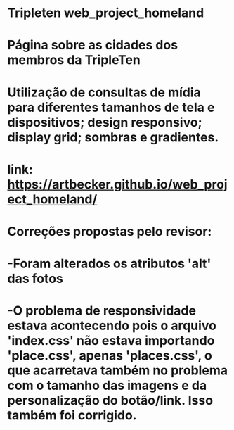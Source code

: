 # Tripleten web_project_homeland

# Página sobre as cidades dos membros da TripleTen

# Utilização de consultas de mídia para diferentes tamanhos de tela e dispositivos; design responsivo; display grid; sombras e gradientes.

# link: https://artbecker.github.io/web_project_homeland/

# Correções propostas pelo revisor:

# -Foram alterados os atributos 'alt' das fotos

# -O problema de responsividade estava acontecendo pois o arquivo 'index.css' não estava importando 'place.css', apenas 'places.css', o que acarretava também no problema com o tamanho das imagens e da personalização do botão/link. Isso também foi corrigido.
